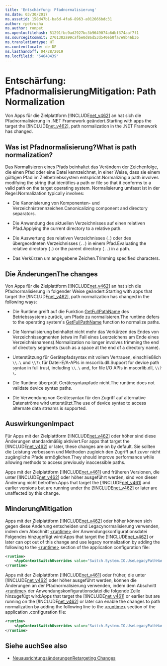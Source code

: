 ```yaml
---
title: 'Entschärfung: Pfadnormalisierung'
ms.date: 03/30/2017
ms.assetid: 158d47b1-ba6d-4fa6-8963-a012666bdc31
author: rpetrusha
ms.author: ronpet
ms.openlocfilehash: 51291fbc9ad2927bc3b9649074a6dbf374aaf7f1
ms.sourcegitcommit: 2701302a99cafbe0d86d53d540eb0fa7e9b46b36
ms.translationtype: HT
ms.contentlocale: de-DE
ms.lasthandoff: 04/28/2019
ms.locfileid: "64648439"
---
```

# <a name="mitigation-path-normalization"></a><span data-ttu-id="5fdbe-102">Entschärfung: Pfadnormalisierung</span><span class="sxs-lookup"><span data-stu-id="5fdbe-102">Mitigation: Path Normalization</span></span>
<span data-ttu-id="5fdbe-103">Von Apps für die Zielplattform [!INCLUDE[net_v462](../../../includes/net-v462-md.md)] an hat sich die Pfadnormalisierung in .NET Framework geändert.</span><span class="sxs-lookup"><span data-stu-id="5fdbe-103">Starting with apps the target  the [!INCLUDE[net_v462](../../../includes/net-v462-md.md)], path normalization in the .NET Framework has changed.</span></span>  
  
## <a name="what-is-path-normalization"></a><span data-ttu-id="5fdbe-104">Was ist Pfadnormalisierung?</span><span class="sxs-lookup"><span data-stu-id="5fdbe-104">What is path normalization?</span></span>  
 <span data-ttu-id="5fdbe-105">Das Normalisieren eines Pfads beinhaltet das Verändern der Zeichenfolge, die einen Pfad oder eine Datei kennzeichnet, in einer Weise, dass sie einem gültigen Pfad im Zielbetriebssystem entspricht.</span><span class="sxs-lookup"><span data-stu-id="5fdbe-105">Normalizing a path involves modifying the string that identifies a path or file so that it conforms to a valid path on the target operating system.</span></span> <span data-ttu-id="5fdbe-106">Normalisierung umfasst ist in der Regel:</span><span class="sxs-lookup"><span data-stu-id="5fdbe-106">Normalization typically involves:</span></span>  
  
- <span data-ttu-id="5fdbe-107">Die Kanonisierung von Komponenten- und Verzeichnistrennzeichen.</span><span class="sxs-lookup"><span data-stu-id="5fdbe-107">Canonicalizing component and directory separators.</span></span>  
  
- <span data-ttu-id="5fdbe-108">Die Anwendung des aktuellen Verzeichnisses auf einen relativen Pfad.</span><span class="sxs-lookup"><span data-stu-id="5fdbe-108">Applying the current directory to a relative path.</span></span>  
  
- <span data-ttu-id="5fdbe-109">Die Auswertung des relativen Verzeichnisses (`.`) oder des übergeordneten Verzeichnisses (`..`) in einem Pfad.</span><span class="sxs-lookup"><span data-stu-id="5fdbe-109">Evaluating the relative directory (`.`) or the parent directory (`..`) in a path.</span></span>  
  
- <span data-ttu-id="5fdbe-110">Das Verkürzen um angegebene Zeichen.</span><span class="sxs-lookup"><span data-stu-id="5fdbe-110">Trimming specified characters.</span></span>  
  
## <a name="the-changes"></a><span data-ttu-id="5fdbe-111">Die Änderungen</span><span class="sxs-lookup"><span data-stu-id="5fdbe-111">The changes</span></span>  
 <span data-ttu-id="5fdbe-112">Von Apps für die Zielplattform [!INCLUDE[net_v462](../../../includes/net-v462-md.md)] an hat sich die Pfadnormalisierung in folgender Weise geändert:</span><span class="sxs-lookup"><span data-stu-id="5fdbe-112">Starting with apps that target the [!INCLUDE[net_v462](../../../includes/net-v462-md.md)], path normalization has changed in the following ways:</span></span>  
  
- <span data-ttu-id="5fdbe-113">Die Runtime greift auf die Funktion [GetFullPathName](/windows/desktop/api/fileapi/nf-fileapi-getfullpathnamea) des Betriebssystems zurück, um Pfade zu normalisieren.</span><span class="sxs-lookup"><span data-stu-id="5fdbe-113">The runtime defers to the operating system's [GetFullPathName](/windows/desktop/api/fileapi/nf-fileapi-getfullpathnamea) function to normalize paths.</span></span>  
  
- <span data-ttu-id="5fdbe-114">Die Normalisierung beinhaltet nicht mehr das Verkürzen des Endes von Verzeichnissegmenten (etwa im Fall eines Leerzeichens am Ende eines Verzeichnisnamens).</span><span class="sxs-lookup"><span data-stu-id="5fdbe-114">Normalization no longer involves trimming the end of directory segments (such as a space at the end of a directory name).</span></span>  
  
- <span data-ttu-id="5fdbe-115">Unterstützung für Gerätepfadsyntax mit vollem Vertrauen, einschließlich `\\.\` und `\\?\` für Datei-E/A-APIs in mscorlib.dll.</span><span class="sxs-lookup"><span data-stu-id="5fdbe-115">Support for device path syntax in full trust, including  `\\.\` and, for file I/O APIs   in mscorlib.dll, `\\?\`.</span></span>  
  
- <span data-ttu-id="5fdbe-116">Die Runtime überprüft Gerätesyntaxpfade nicht.</span><span class="sxs-lookup"><span data-stu-id="5fdbe-116">The runtime does not validate device syntax paths.</span></span>  
  
- <span data-ttu-id="5fdbe-117">Die Verwendung von Gerätesyntax für den Zugriff auf alternative Datenströme wird unterstützt.</span><span class="sxs-lookup"><span data-stu-id="5fdbe-117">The use of device syntax to access alternate data streams is supported.</span></span>  
  
## <a name="impact"></a><span data-ttu-id="5fdbe-118">Auswirkungen</span><span class="sxs-lookup"><span data-stu-id="5fdbe-118">Impact</span></span>  
 <span data-ttu-id="5fdbe-119">Für Apps mit der Zielplattform [!INCLUDE[net_v462](../../../includes/net-v462-md.md)] oder höher sind diese Änderungen standardmäßig aktiviert.</span><span class="sxs-lookup"><span data-stu-id="5fdbe-119">For apps that target the [!INCLUDE[net_v462](../../../includes/net-v462-md.md)] or later, these changes are on  by default.</span></span> <span data-ttu-id="5fdbe-120">Sie sollten die Leistung verbessern und Methoden zugleich den Zugriff auf zuvor nicht zugängliche Pfade ermöglichen.</span><span class="sxs-lookup"><span data-stu-id="5fdbe-120">They should improve performance while allowing methods to access previously inaccessible paths.</span></span>  
  
 <span data-ttu-id="5fdbe-121">Apps mit der Zielplattform [!INCLUDE[net_v461](../../../includes/net-v461-md.md)] und früheren Versionen, die unter [!INCLUDE[net_v462](../../../includes/net-v462-md.md)] oder höher ausgeführt werden, sind von dieser Änderung nicht betroffen.</span><span class="sxs-lookup"><span data-stu-id="5fdbe-121">Apps that target the [!INCLUDE[net_v461](../../../includes/net-v461-md.md)] and earlier versions but are running under the [!INCLUDE[net_v462](../../../includes/net-v462-md.md)] or later are unaffected by this change.</span></span>  
  
## <a name="mitigation"></a><span data-ttu-id="5fdbe-122">Minderung</span><span class="sxs-lookup"><span data-stu-id="5fdbe-122">Mitigation</span></span>  
 <span data-ttu-id="5fdbe-123">Apps mit der Zielplattform [!INCLUDE[net_v462](../../../includes/net-v462-md.md)] oder höher können sich gegen diese Änderung entscheiden und Legacynormalisierung verwenden, indem dem Abschnitt [\<runtime>](../../../docs/framework/configure-apps/file-schema/runtime/runtime-element.md) der Anwendungskonfigurationsdatei Folgendes hinzugefügt wird:</span><span class="sxs-lookup"><span data-stu-id="5fdbe-123">Apps that target the [!INCLUDE[net_v462](../../../includes/net-v462-md.md)] or later can opt out of this change and use legacy normalization by adding the following to the [\<runtime>](../../../docs/framework/configure-apps/file-schema/runtime/runtime-element.md) section of the application configuration file:</span></span>  
  
```xml  
<runtime>  
    <AppContextSwitchOverrides value="Switch.System.IO.UseLegacyPathHandling=true" />    
</runtime>  
```  
  
 <span data-ttu-id="5fdbe-124">Apps mit der Zielplattform [!INCLUDE[net_v461](../../../includes/net-v461-md.md)] oder früher, die unter [!INCLUDE[net_v462](../../../includes/net-v462-md.md)] oder höher ausgeführt werden, können die Änderungen an der Pfadnormalisierung verwenden, indem dem Abschnitt [\<runtime>](../../../docs/framework/configure-apps/file-schema/runtime/runtime-element.md) der Anwendungskonfigurationsdatei die folgende Zeile hinzugefügt wird:</span><span class="sxs-lookup"><span data-stu-id="5fdbe-124">Apps that target the [!INCLUDE[net_v461](../../../includes/net-v461-md.md)] or earlier but are running on the [!INCLUDE[net_v462](../../../includes/net-v462-md.md)] or later can enable the changes to path normalization by adding the following line to the [\<runtime>](../../../docs/framework/configure-apps/file-schema/runtime/runtime-element.md) section of the application .configuration file:</span></span>  
  
```xml  
<runtime>  
    <AppContextSwitchOverrides value="Switch.System.IO.UseLegacyPathHandling=false" />    
</runtime>  
```  
  
## <a name="see-also"></a><span data-ttu-id="5fdbe-125">Siehe auch</span><span class="sxs-lookup"><span data-stu-id="5fdbe-125">See also</span></span>

- [<span data-ttu-id="5fdbe-126">Neuausrichtungsänderungen</span><span class="sxs-lookup"><span data-stu-id="5fdbe-126">Retargeting Changes</span></span>](../../../docs/framework/migration-guide/retargeting-changes-in-the-net-framework-4-6-2.md)
